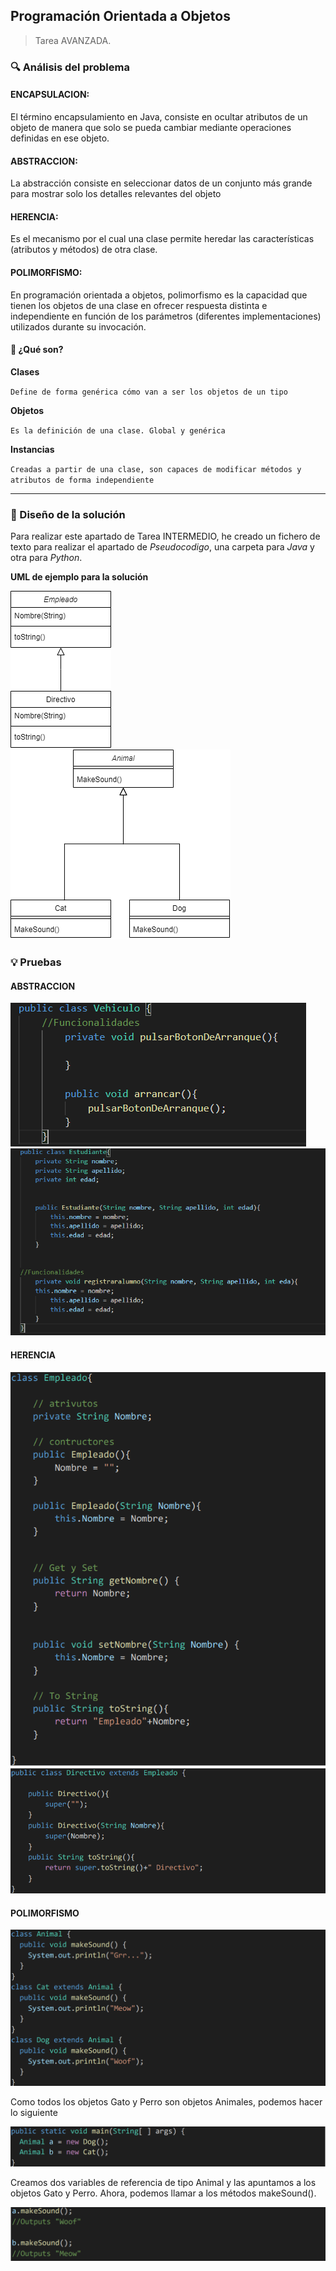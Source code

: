 ## Programación Orientada a Objetos




> Tarea AVANZADA.



### 🔍 Análisis del problema

#### ENCAPSULACION:
El término encapsulamiento en Java, consiste  en ocultar atributos de un objeto de manera que solo se pueda cambiar mediante operaciones definidas en ese objeto.  

#### ABSTRACCION:
La abstracción consiste en seleccionar datos de un conjunto más grande para mostrar solo los detalles relevantes del objeto

#### HERENCIA:
Es el mecanismo por el cual una clase permite heredar las características (atributos y métodos) de otra clase.

#### POLIMORFISMO:
En programación orientada a objetos, polimorfismo es la capacidad que tienen los objetos de una clase en ofrecer respuesta distinta e independiente en función de los parámetros (diferentes implementaciones) utilizados durante su invocación.



#### 🤔 ¿Qué son?




**Clases**




`Define de forma genérica cómo van a ser los objetos de un tipo`




**Objetos**




`Es la definición de una clase. Global y genérica`




**Instancias**




`Creadas a partir de una clase, son capaces de modificar métodos y atributos de forma independiente`




---




### 📐 Diseño de la solución




Para realizar este apartado de Tarea INTERMEDIO, he creado un fichero de texto para realizar el apartado de _Pseudocodigo_, una carpeta para _Java_ y otra para _Python_.







**UML de ejemplo para la solución**

![UML](imagenes/herencias.png)
![UML](imagenes/polimorfismo.png)



### 💡 Pruebas
####  ABSTRACCION
![ABSTRACCION](imagenes/abstraccion2.png)
![ABSTRACCION](imagenes/abstraccion1.png)


####  HERENCIA
![HERENCIA](imagenes/herencia1.png)
![HERENCIA](imagenes/herencia2.png)


####  POLIMORFISMO
![POLIMORFISMO](imagenes/polimorfismo1.png)

Como todos los objetos Gato y Perro son objetos Animales, podemos hacer lo siguiente

![POLIMORFISMO](imagenes/polimorfismo2.png)

Creamos dos variables de referencia de tipo Animal y las apuntamos a los objetos Gato y Perro. 
Ahora, podemos llamar a los métodos makeSound().

![POLIMORFISMO](imagenes/polimorfismo3.png)